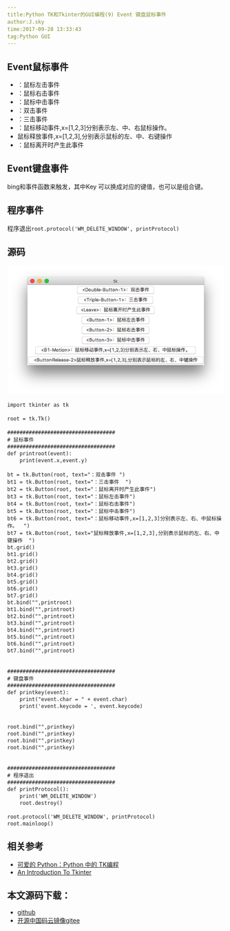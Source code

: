 ```yaml
---
title:Python TK和Tkinter的GUI编程(9) Event 键盘鼠标事件
author:J.sky
time:2017-09-28 13:33:43
tag:Python GUI
---
```


## Event鼠标事件

+ <Button-1>：鼠标左击事件  
+ <Button-2>：鼠标右击事件  
+ <Button-3>：鼠标中击事件  
+ <Double-Button-1>：双击事件  
+ <Triple-Button-1>：三击事件  
+ <Bx-Motion>：鼠标移动事件,x=[1,2,3]分别表示左、中、右鼠标操作。  
+ <ButtonRelease-x>鼠标释放事件,x=[1,2,3],分别表示鼠标的左、中、右键操作  
+ <Leave>：鼠标离开时产生此事件  

## Event键盘事件
bing<Key>和事件函数来触发，其中Key 可以换成对应的键值，也可以是组合键。

## 程序事件

程序退出`root.protocol('WM_DELETE_WINDOW', printProtocol)  `

## 源码

![](assets/images/media/upload/2017/09/Snip20170928_18.png)

<pre><code class="python">import tkinter as tk

root = tk.Tk()

###################################
# 鼠标事件
###################################
def printroot(event):
    print(event.x,event.y)

bt = tk.Button(root, text="<Double-Button-1>：双击事件 ")
bt1 = tk.Button(root, text="<Triple-Button-1>：三击事件  ")
bt2 = tk.Button(root, text="<Leave>：鼠标离开时产生此事件")
bt3 = tk.Button(root, text="<Button-1>：鼠标左击事件")
bt4 = tk.Button(root, text="<Button-2>：鼠标右击事件")
bt5 = tk.Button(root, text="<Button-3>：鼠标中击事件")
bt6 = tk.Button(root, text="<B1-Motion>：鼠标移动事件,x=[1,2,3]分别表示左、右、中鼠标操作。  ")
bt7 = tk.Button(root, text="<ButtonRelease-2>鼠标释放事件,x=[1,2,3],分别表示鼠标的左、右、中键操作  ")
bt.grid()
bt1.grid()
bt2.grid()
bt3.grid()
bt4.grid()
bt5.grid()
bt6.grid()
bt7.grid()
bt.bind("<Double-Button-1>",printroot)
bt1.bind("<Triple-Button-1>",printroot)
bt2.bind("<Leave>",printroot)
bt3.bind("<Button-1>",printroot)
bt4.bind("<Button-2>",printroot)
bt5.bind("<Button-3>",printroot)
bt6.bind("<B1-Motion>",printroot)
bt7.bind("<ButtonRelease-2>",printroot)


###################################
# 键盘事件
###################################
def printkey(event):
    print("event.char = " + event.char)
    print('event.keycode = ', event.keycode)  


root.bind("<Shift_R>",printkey)
root.bind("<Shift_L>",printkey)
root.bind("<Return>",printkey)
root.bind("<Key>",printkey)


###################################
# 程序退出
###################################
def printProtocol():  
    print('WM_DELETE_WINDOW')  
    root.destroy() 

root.protocol('WM_DELETE_WINDOW', printProtocol)  
root.mainloop()
</code></pre>

## 相关参考

+ [可爱的 Python：Python 中的 TK编程](https://www.ibm.com/developerworks/cn/linux/sdk/python/charm-12/index.html)
+ [An Introduction To Tkinter](http://effbot.org/tkinterbook/tkinter-index.htm)

## 本文源码下载：

+ [github](https://github.com/bosichong/17python.com/tree/master/gui)
+ [开源中国码云镜像gitee](https://gitee.com/J_Sky/17python.com/tree/master/gui)